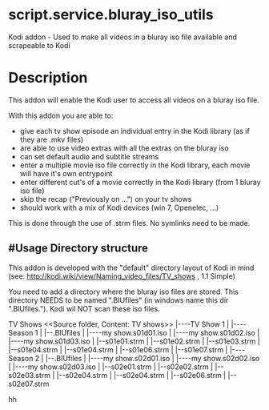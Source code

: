 # script.service.bluray_iso_utils
Kodi addon - Used to make all videos in a bluray iso file available and scrapeable to Kodi

# Description
This addon will enable the Kodi user to access all videos on a bluray iso file.

With this addon you are able to:
- give each tv show episode an individual entry in the Kodi library (as if they are .mkv files)
- are able to use video extras with all the extras on the bluray iso
- can set default audio and subtitle streams
- enter a multiple movie iso file correctly in the Kodi library, each movie will have it's own entrypoint
- enter different cut's of a movie correctly in the Kodi library (from 1 bluray iso file)
- skip the recap ("Previously on ...") on your tv shows
- should work with a mix of Kodi devices (win 7, Openelec, ...)

This is done through the use of .strm files. No symlinks need to be made. 

#Usage
Directory structure
--------------------
This addon is developed with the "default" directory layout of Kodi in mind  (see: http://kodi.wiki/view/Naming_video_files/TV_shows , 1.1 Simple)

You need to add a directory where the bluray iso files are stored. This directory NEEDS to be named ".BIUfiles" (in windows name this dir ".BIUfiles."). Kodi wil NOT scan these iso files. 

TV Shows                  <<Source folder, Content: TV shows>>
   |----TV Show 1
   |       |----Season 1
   |            |--.BIUfiles
   |                  |----my show.s01d01.iso
   |                  |----my show.s01d02.iso
   |                  |----my show.s01d03.iso
   |            |--s01e01.strm
   |            |--s01e02.strm
   |            |--s01e03.strm
   |            |--s01e04.strm
   |            |--s01e04.strm
   |            |--s01e06.strm
   |            |--s01e07.strm
   |       |----Season 2
   |            |--.BIUfiles
   |                  |----my show.s02d01.iso
   |                  |----my show.s02d02.iso
   |                  |----my show.s02d03.iso
   |            |--s02e01.strm
   |            |--s02e02.strm
   |            |--s02e03.strm
   |            |--s02e04.strm
   |            |--s02e04.strm
   |            |--s02e06.strm
   |            |--s02e07.strm

hh
